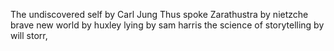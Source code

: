The undiscovered self by Carl Jung
Thus spoke Zarathustra by nietzche
brave new world by huxley 
lying by sam harris
the science of storytelling by will storr,